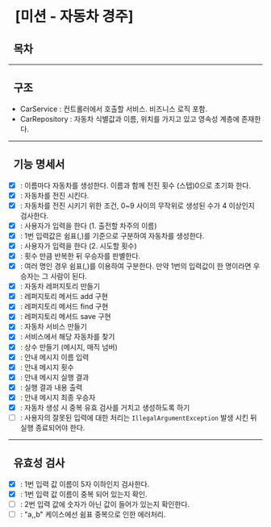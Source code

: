 # &nbsp;&nbsp;[미션 - 자동차 경주]

## &nbsp;&nbsp;목차


---

## &nbsp;&nbsp;구조
- CarService : 컨트롤러에서 호출할 서비스. 비즈니스 로직 포함.
- CarRepository : 자동차 식별값과 이름, 위치를 가지고 있고 영속성 계층에 존재한다. 
---

## &nbsp;&nbsp;기능 명세서

- [x] : 이름마다 자동차를 생성한다. 이름과 함께 전진 횟수 (스텝)0으로 초기화 한다.
- [x] : 자동차를 전진 시킨다.
- [x] : 자동차를 전진 시키기 위한 조건, 0~9 사이의 무작위로 생성된 수가 4 이상인지 검사한다.
- [x] : 사용자가 입력을 한다 (1. 출전할 차주의 이름)
- [x] : 1번 입력값은 쉼표(,)를 기준으로 구분하여 자동차를 생성한다.
- [x] : 사용자가 입력을 한다 (2. 시도할 횟수)
- [x] : 횟수 만큼 반복한 뒤 우승자를 판별한다.
- [x] : 여러 명인 경우 쉼표(,)를 이용하여 구분한다. 만약 1번의 입력값이 한 명이라면 우승자는 그 사람이 된다.
- [x] : 자동차 레퍼지토리 만들기
- [x] : 레퍼지토리 메서드 add 구현
- [x] : 레퍼지토리 메서드 find 구현
- [x] : 레퍼지토리 메서드 save 구현
- [x] : 자동차 서비스 만들기
- [x] : 서비스에서 해당 자동차를 찾기
- [x] : 상수 만들기 (메시지, 매직 넘버)
- [x] : 안내 메시지 이름 입력
- [x] : 안내 메시지 횟수
- [x] : 안내 메시지 실행 결과
- [x] : 실행 결과 내용 출력
- [x] : 안내 메시지 최종 우승자
- [x] : 자동차 생성 시 중복 유효 검사를 거치고 생성하도록 하기
- [ ] : 사용자의 잘못된 입력에 대한 처리는 `IllegalArgumentException` 발생 시킨 뒤 실행 종료되어야 한다.
---

## &nbsp;&nbsp;유효성 검사

- [x] : 1번 입력 값 이름이 5자 이하인지 검사한다.
- [x] : 1번 입력 값 이름이 중복 되어 있는지 확인.
- [ ] : 2번 입력 값에 숫자가 아닌 값이 들어가 있는지 확인한다.
- [ ] : "a,,b" 케이스에선 쉼표 중복으로 인한 에러처리.
